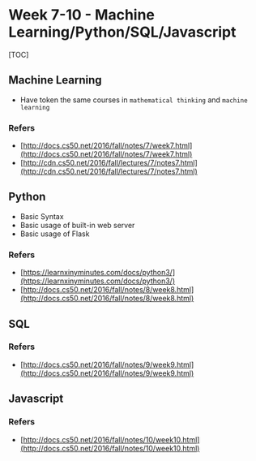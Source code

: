 # Week 7-10 - Machine Learning/Python/SQL/Javascript

\[TOC\]

## Machine Learning

* Have token the same courses in `mathematical thinking` and `machine learning`

### Refers

* [http://docs.cs50.net/2016/fall/notes/7/week7.html](http://docs.cs50.net/2016/fall/notes/7/week7.html)
* [http://cdn.cs50.net/2016/fall/lectures/7/notes7.html](http://cdn.cs50.net/2016/fall/lectures/7/notes7.html)

## Python

* Basic Syntax
* Basic usage of built-in web server
* Basic usage of Flask

### Refers

* [https://learnxinyminutes.com/docs/python3/](https://learnxinyminutes.com/docs/python3/)
* [http://docs.cs50.net/2016/fall/notes/8/week8.html](http://docs.cs50.net/2016/fall/notes/8/week8.html)

## SQL

### Refers

* [http://docs.cs50.net/2016/fall/notes/9/week9.html](http://docs.cs50.net/2016/fall/notes/9/week9.html)

## Javascript

### Refers

* [http://docs.cs50.net/2016/fall/notes/10/week10.html](http://docs.cs50.net/2016/fall/notes/10/week10.html)

